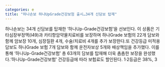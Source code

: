 ```yaml
---
categories: e
title: "하나손보 하나UpGrade건강보험 출시…34개 신담보 탑재"
---
```

하나손보는 34개 신담보를 탑재한 ‘하나Up-Grade건강보험’을 선보인다. 이 상품은 기타심장부정맥(I49)과 카티항암약물치료비를 보장하며 하나Grade 보험의 22개 담보와 함께 암보장 10개, 심장질환 4개, 수술/치료비 4개를 추가 보장한다.또 건강등급 미적용담보도 하나Grade 보험 7개 담보와 함께 운전자보상 5개와 배상책임을 추가했다. 이를 통해 ‘하나Up-Grade건강보험’ 총 63개의 담보를 탑재해 더욱 촘촘한 보장을 완성했다.‘하나Up-Grade건강보험’ 건강등급에 따라 보험료도 할인된다. 1·2등급은 38%, 3